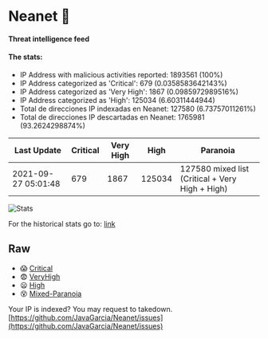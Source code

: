 # Neanet :hocho:
#### Threat intelligence feed
#### The stats:

- IP Address with malicious activities reported: 1893561 (100%)
- IP Address categorized as 'Critical':  679 (0.0358583642143%)
- IP Address categorized as 'Very High':  1867 (0.0985972989516%)
- IP Address categorized as 'High':  125034 (6.60311444944)
- Total de direcciones IP indexadas en Neanet:  127580 (6.73757011261%)
- Total de direcciones IP descartadas en Neanet:  1765981 (93.2624298874%)

| Last Update | Critical | Very High | High | Paranoia |
| --- | --- | --- | --- | --- |
| 2021-09-27 05:01:48 | 679 | 1867 | 125034 | 127580 mixed list (Critical + Very High + High)|

![Stats](https://docs.google.com/spreadsheets/d/e/2PACX-1vSnaNMIXVabIpDJjufMlzH7poXnshF3mgd8Is1g9ytUEzVsP5my4Trn8f-xkoLLQ38xpL3HtmUexLo6/pubchart?oid=501124687&format=image)

For the historical stats go to: [link](/stats.csv)
## Raw
- :scream: [Critical](https://raw.githubusercontent.com/JavaGarcia/Neanet/master/blacklists/neanet_critical.txt)
- :fearful: [VeryHigh](https://raw.githubusercontent.com/JavaGarcia/Neanet/master/blacklists/neanet_veryHigh.txtt)
- :frowning: [High](https://raw.githubusercontent.com/JavaGarcia/Neanet/master/blacklists/neanet_high.txt)
- :dizzy_face: [Mixed-Paranoia](https://raw.githubusercontent.com/JavaGarcia/Neanet/master/blacklists/neanet_all.txt)


Your IP is indexed? You may request to takedown. [https://github.com/JavaGarcia/Neanet/issues](https://github.com/JavaGarcia/Neanet/issues)





























































































































































































































































































































































































































































































































































































































































































































































































































































































































































































































































































































































































































































































































































































































































































































































































































































































































































































































































































































































































































































































































































































































































































































































































































































































































































































































































































































































































































































































































































































































































































































































































































































































































































































































































































































































































































































































































































































































































































































































































































































































































































































































































































































































































































































































































































































































































































































































































































































































































































































































































































































































































































































































































































































































































































































































































































































































































































































































































































































































































































































































































































































































































































































































































































































































































































































































































































































































































































































































































































































































































































































































































































































































































































































































































































































































































































































































































































































































































































































































































































































































































































































































































































































































































































































































































































































































































































































































































































































































































































































































































































































































































































































